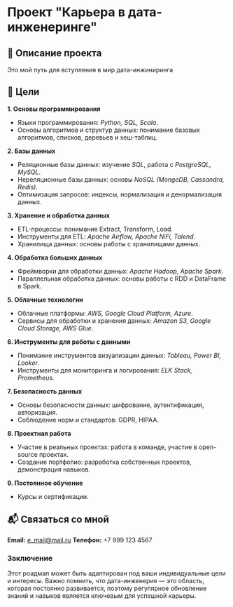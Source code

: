 # **Проект "Карьера в дата-инженеринге"**

## :receipt: **Описание проекта**
Это мой путь для вступления в мир дата-инжиниринга  

## :dart: **Цели**
**1. Основы программирования**
- Языки программирования: *Python, SQL, Scala*.
- Основы алгоритмов и структур данных: понимание базовых алгоритмов, списков, деревьев и хеш-таблиц.

**2. Базы данных**
- Реляционные базы данных: изучение *SQL*, работа с *PostgreSQL, MySQL*.
- Нереляционные базы данных: основы *NoSQL (MongoDB, Cassandra, Redis)*.
- Оптимизация запросов: индексы, нормализация и денормализация данных.

**3. Хранение и обработка данных**
- ETL-процессы: понимание Extract, Transform, Load.
- Инструменты для ETL: *Apache Airflow, Apache NiFi, Talend*.
- Хранилища данных: основы работы с хранилищами данных.

**4. Обработка больших данных**
- Фреймворки для обработки данных: *Apache Hadoop, Apache Spark*.
- Параллельная обработка данных: основы работы с RDD и DataFrame в Spark.

**5. Облачные технологии**
- Облачные платформы: *AWS, Google Cloud Platform, Azure*.
- Сервисы для обработки и хранения данных: *Amazon S3, Google Cloud Storage, AWS Glue*.

**6. Инструменты для работы с данными**
- Понимание инструментов визуализации данных: *Tableau, Power BI, Looker*.
- Инструменты для мониторинга и логирования: *ELK Stack, Prometheus*.

**7. Безопасность данных**
- Основы безопасности данных: шифрование, аутентификация, авторизация.
- Соблюдение норм и стандартов: GDPR, HIPAA.

**8. Проектная работа**
- Участие в реальных проектах: работа в команде, участие в open-source проектах.
- Создание портфолио: разработка собственных проектов, демонстрация навыков.

**9. Постоянное обучение**
- Курсы и сертификации.

## :mailbox_with_mail: **Связаться со мной**
**Email:** e_mail@mail.ru
**Телефон:** +7 999 123 4567

### **Заключение**
Этот роадмап может быть адаптирован под ваши индивидуальные цели и интересы. 
Важно помнить, что дата-инженерия — это область, которая постоянно развивается, 
поэтому регулярное обновление знаний и навыков является ключевым для успешной карьеры.